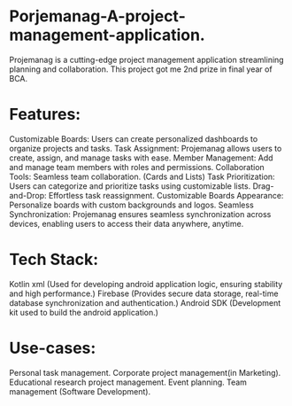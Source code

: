# Porjemanag-A-project-management-application.
Projemanag is a cutting-edge project management application streamlining planning and collaboration. 
This project got me 2nd prize in final year of BCA.
# Features:
Customizable Boards: Users can create personalized dashboards to organize projects and tasks.
Task Assignment: Projemanag allows users to create, assign, and manage tasks with ease.
Member Management: Add and manage team members with roles and permissions.
Collaboration Tools: Seamless team collaboration. (Cards and Lists)
Task Prioritization: Users can categorize and prioritize tasks using customizable lists.
Drag-and-Drop: Effortless task reassignment.
Customizable Boards Appearance: Personalize boards with custom backgrounds and logos.
Seamless Synchronization: Projemanag ensures seamless synchronization across devices, enabling users to access their data anywhere, anytime. 
# Tech Stack:
Kotlin xml (Used for developing android application logic, ensuring stability and high performance.)
Firebase (Provides secure data storage, real-time      database synchronization and authentication.)
Android SDK (Development kit used to build the android application.)
# Use-cases:
Personal task management.
Corporate project management(in Marketing).
Educational research project management.
Event planning.
Team management (Software Development).
